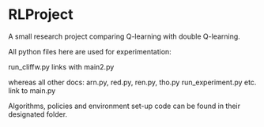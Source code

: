 # RLProject
A small research project comparing Q-learning with double Q-learning.

All python files here are used for experimentation:

run_cliffw.py links with main2.py

whereas all other docs: arn.py, red.py, ren.py, tho.py run_experiment.py etc. link to main.py

Algorithms, policies and environment set-up code can be found in their designated folder.

